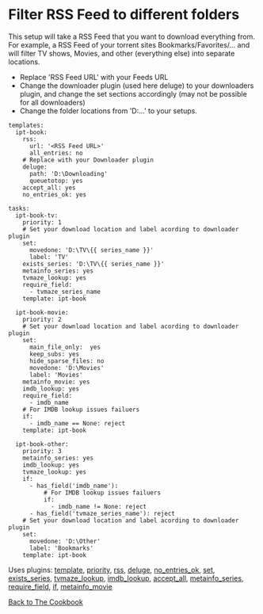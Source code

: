 #  Filter RSS Feed to different folders
This setup will take a RSS Feed that you want to download everything from. For example, a RSS Feed of your torrent sites Bookmarks/Favorites/...  and will filter TV shows, Movies, and other (everything else) into separate locations. 
* Replace 'RSS Feed URL' with your Feeds URL 
* Change the downloader plugin (used here deluge) to your downloaders plugin, and change the set sections accordingly (may not be possible for all downloaders) 
* Change the folder locations from 'D:\...' to your setups. 
```
templates:
  ipt-book:
    rss: 
      url: '<RSS Feed URL>'
      all_entries: no
    # Replace with your Downloader plugin
    deluge:
      path: 'D:\Downloading'
      queuetotop: yes
    accept_all: yes
    no_entries_ok: yes
  
tasks:
  ipt-book-tv:
    priority: 1
    # Set your download location and label acording to downloader plugin
    set:
      movedone: 'D:\TV\{{ series_name }}'
      label: 'TV'
    exists_series: 'D:\TV\{{ series_name }}'
    metainfo_series: yes
    tvmaze_lookup: yes
    require_field:
      - tvmaze_series_name
    template: ipt-book

  ipt-book-movie:
    priority: 2
    # Set your download location and label acording to downloader plugin
    set:
      main_file_only:  yes
      keep_subs: yes
      hide_sparse_files: no
      movedone: 'D:\Movies'
      label: 'Movies'
    metainfo_movie: yes
    imdb_lookup: yes
    require_field:
      - imdb_name
    # For IMDB lookup issues failuers
    if:
      - imdb_name == None: reject
    template: ipt-book
      
  ipt-book-other:
    priority: 3
    metainfo_series: yes
    imdb_lookup: yes
    tvmaze_lookup: yes
    if:
      - has_field('imdb_name'): 
          # For IMDB lookup issues failuers
          if:
            - imdb_name != None: reject
      - has_field('tvmaze_series_name'): reject
    # Set your download location and label acording to downloader plugin
    set:
      movedone: 'D:\Other'
      label: 'Bookmarks'
    template: ipt-book
```
Uses plugins: [template](/Plugins/template), [priority](/Plugins/priority), [rss](/Plugins/rss), [deluge](/Plugins/deluge), [no_entries_ok](/Plugins/no_entries_ok), [set](/Plugins/set), [exists_series](/Plugins/exists_series), [tvmaze_lookup](/Plugins/tvmaze_lookup), [imdb_lookup](/Plugins/imdb_lookup), [accept_all](/Plugins/accept_all), [metainfo_series](/Plugins/metainfo_series), [require_field](/Plugins/require_field), [if](/Plugins/if), [metainfo_movie](/Plugins/metainfo_movie)


[Back to The Cookbook](/Cookbook)